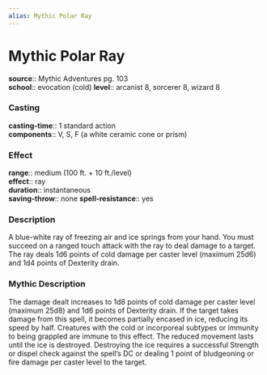```yaml
---
alias: Mythic Polar Ray
---
```


# Mythic Polar Ray

**source**:: Mythic Adventures pg. 103  
**school**:: evocation (cold)
**level**:: arcanist 8, sorcerer 8, wizard 8

### Casting 

**casting-time**:: 1 standard action  
**components**:: V, S, F (a white ceramic cone or prism)

### Effect 

**range**:: medium (100 ft. + 10 ft./level)  
**effect**:: ray  
**duration**:: instantaneous  
**saving-throw**:: none
**spell-resistance**:: yes

### Description 

A blue-white ray of freezing air and ice springs from your hand. You must succeed on a ranged touch attack with the ray to deal damage to a target. The ray deals 1d6 points of cold damage per caster level (maximum 25d6) and 1d4 points of Dexterity drain.

### Mythic Description

The damage dealt increases to 1d8 points of cold damage per caster level (maximum 25d8) and 1d6 points of Dexterity drain. If the target takes damage from this spell, it becomes partially encased in ice, reducing its speed by half. Creatures with the cold or incorporeal subtypes or immunity to being grappled are immune to this effect. The reduced movement lasts until the ice is destroyed. Destroying the ice requires a successful Strength or dispel check against the spell’s DC or dealing 1 point of bludgeoning or fire damage per caster level to the target.
